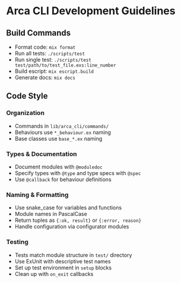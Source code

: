 # Arca CLI Development Guidelines

## Build Commands

- Format code: `mix format`
- Run all tests: `./scripts/test`
- Run single test: `./scripts/test test/path/to/test_file.exs:line_number`
- Build escript: `mix escript.build`
- Generate docs: `mix docs`

## Code Style

### Organization

- Commands in `lib/arca_cli/commands/`
- Behaviours use `*_behaviour.ex` naming
- Base classes use `base_*.ex` naming

### Types & Documentation

- Document modules with `@moduledoc`
- Specify types with `@type` and type specs with `@spec`
- Use `@callback` for behaviour definitions

### Naming & Formatting

- Use snake_case for variables and functions
- Module names in PascalCase
- Return tuples as `{:ok, result}` or `{:error, reason}`
- Handle configuration via configurator modules

### Testing

- Tests match module structure in `test/` directory
- Use ExUnit with descriptive test names
- Set up test environment in `setup` blocks
- Clean up with `on_exit` callbacks
